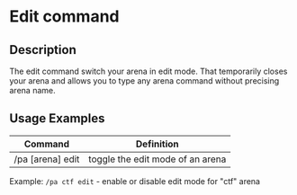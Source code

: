 # Edit command

## Description

The edit command switch your arena in edit mode. That temporarily closes your arena and allows you to type
any arena command without precising arena name.

##  Usage Examples

Command |  Definition
------------- | -------------
/pa [arena] edit | toggle the edit mode of an arena

Example: `/pa ctf edit` - enable or disable edit mode for "ctf" arena